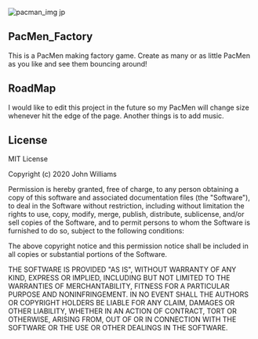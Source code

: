 ![pacman_img jp](https://user-images.githubusercontent.com/87256580/131732200-d2f3c4a2-2694-4b4a-a61b-37ad181b7c21.jpg)



## PacMen_Factory 

This is a PacMen making factory game. Create as many or as little PacMen as you like and see them bouncing around!

## RoadMap

I would like to edit this project in the future so my PacMen will change size whenever hit the edge of the page. Another things is to add music.

## License

MIT License

Copyright (c) 2020 John Williams

Permission is hereby granted, free of charge, to any person obtaining a copy of this software and associated documentation files (the "Software"), to deal in the Software without restriction, including without limitation the rights to use, copy, modify, merge, publish, distribute, sublicense, and/or sell copies of the Software, and to permit persons to whom the Software is furnished to do so, subject to the following conditions:

The above copyright notice and this permission notice shall be included in all copies or substantial portions of the Software.

THE SOFTWARE IS PROVIDED "AS IS", WITHOUT WARRANTY OF ANY KIND, EXPRESS OR IMPLIED, INCLUDING BUT NOT LIMITED TO THE WARRANTIES OF MERCHANTABILITY, FITNESS FOR A PARTICULAR PURPOSE AND NONINFRINGEMENT. IN NO EVENT SHALL THE AUTHORS OR COPYRIGHT HOLDERS BE LIABLE FOR ANY CLAIM, DAMAGES OR OTHER LIABILITY, WHETHER IN AN ACTION OF CONTRACT, TORT OR OTHERWISE, ARISING FROM, OUT OF OR IN CONNECTION WITH THE SOFTWARE OR THE USE OR OTHER DEALINGS IN THE SOFTWARE.
